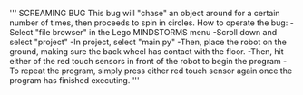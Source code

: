 '''
SCREAMING BUG
This bug will "chase" an object around for a certain number of times, then proceeds to spin in circles.
How to operate the bug:
-Select "file browser" in the Lego MINDSTORMS menu
-Scroll down and select "project"
-In project, select "main.py"
-Then, place the robot on the ground, making sure the back wheel has contact with the floor.
-Then, hit either of the red touch sensors in front of the robot to begin the program
-To repeat the program, simply press either red touch sensor again once the program has finished executing. 
'''
